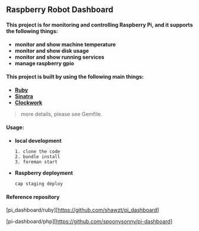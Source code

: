 Raspberry Robot Dashboard
---

#### This project is for monitoring and controlling Raspberry Pi, and it supports the following things:
+ **monitor and show machine temperature**
+ **monitor and show disk usage**
+ **monitor and show running services**
+ **manage raspberry gpio**

#### This project is built by using the following main things:
+ **[Ruby][1]**
+ **[Sinatra][2]**
+ **[Clockwork][3]**

> more details, please see Gemfile.

[1]: https://www.ruby-lang.org/
[2]: http://www.sinatrarb.com/
[3]: https://github.com/tomykaira/clockwork

#### Usage:
+ **local development**

  ```
  1. clone the code
  2. bundle install
  3. foreman start
  ```

+ **Raspberry deployment**

  ```
  cap staging deploy
  ```
#### Reference repository
[pi_dashboard/ruby][https://github.com/shawzt/pi_dashboard]


[pi-dashboard/php][https://github.com/spoonysonny/pi-dashboard]
